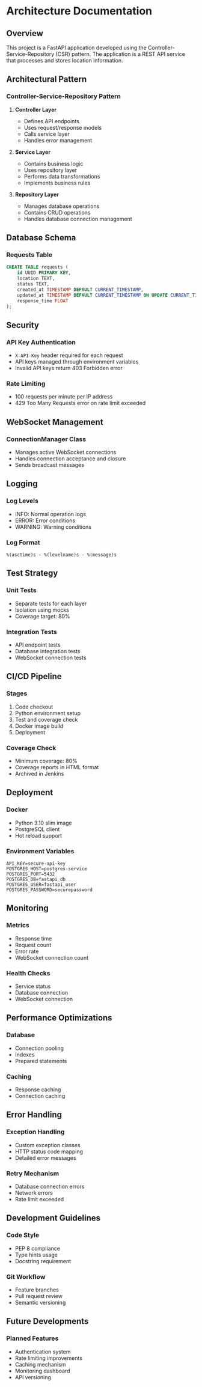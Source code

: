 # Architecture Documentation

## Overview

This project is a FastAPI application developed using the Controller-Service-Repository (CSR) pattern. The application is a REST API service that processes and stores location information.

## Architectural Pattern

### Controller-Service-Repository Pattern

1. **Controller Layer**
   - Defines API endpoints
   - Uses request/response models
   - Calls service layer
   - Handles error management

2. **Service Layer**
   - Contains business logic
   - Uses repository layer
   - Performs data transformations
   - Implements business rules

3. **Repository Layer**
   - Manages database operations
   - Contains CRUD operations
   - Handles database connection management

## Database Schema

### Requests Table

```sql
CREATE TABLE requests (
    id UUID PRIMARY KEY,
    location TEXT,
    status TEXT,
    created_at TIMESTAMP DEFAULT CURRENT_TIMESTAMP,
    updated_at TIMESTAMP DEFAULT CURRENT_TIMESTAMP ON UPDATE CURRENT_TIMESTAMP,
    response_time FLOAT
);
```

## Security

### API Key Authentication
- `X-API-Key` header required for each request
- API keys managed through environment variables
- Invalid API keys return 403 Forbidden error

### Rate Limiting
- 100 requests per minute per IP address
- 429 Too Many Requests error on rate limit exceeded

## WebSocket Management

### ConnectionManager Class
- Manages active WebSocket connections
- Handles connection acceptance and closure
- Sends broadcast messages

## Logging

### Log Levels
- INFO: Normal operation logs
- ERROR: Error conditions
- WARNING: Warning conditions

### Log Format
```
%(asctime)s - %(levelname)s - %(message)s
```

## Test Strategy

### Unit Tests
- Separate tests for each layer
- Isolation using mocks
- Coverage target: 80%

### Integration Tests
- API endpoint tests
- Database integration tests
- WebSocket connection tests

## CI/CD Pipeline

### Stages
1. Code checkout
2. Python environment setup
3. Test and coverage check
4. Docker image build
5. Deployment

### Coverage Check
- Minimum coverage: 80%
- Coverage reports in HTML format
- Archived in Jenkins

## Deployment

### Docker
- Python 3.10 slim image
- PostgreSQL client
- Hot reload support

### Environment Variables
```env
API_KEY=secure-api-key
POSTGRES_HOST=postgres-service
POSTGRES_PORT=5432
POSTGRES_DB=fastapi_db
POSTGRES_USER=fastapi_user
POSTGRES_PASSWORD=securepassword
```

## Monitoring

### Metrics
- Response time
- Request count
- Error rate
- WebSocket connection count

### Health Checks
- Service status
- Database connection
- WebSocket connection

## Performance Optimizations

### Database
- Connection pooling
- Indexes
- Prepared statements

### Caching
- Response caching
- Connection caching

## Error Handling

### Exception Handling
- Custom exception classes
- HTTP status code mapping
- Detailed error messages

### Retry Mechanism
- Database connection errors
- Network errors
- Rate limit exceeded

## Development Guidelines

### Code Style
- PEP 8 compliance
- Type hints usage
- Docstring requirement

### Git Workflow
- Feature branches
- Pull request review
- Semantic versioning

## Future Developments

### Planned Features
- Authentication system
- Rate limiting improvements
- Caching mechanism
- Monitoring dashboard
- API versioning 